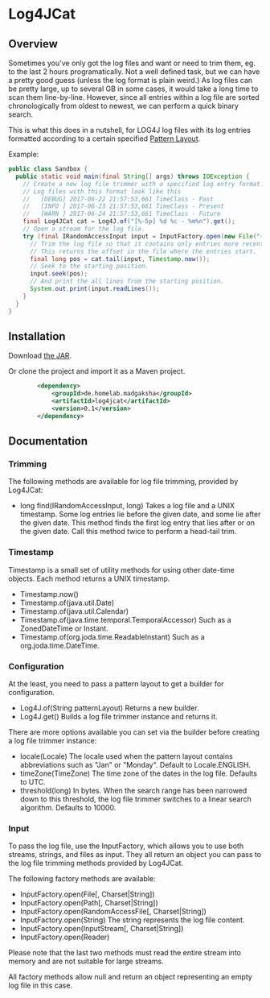 # Log4JCat

## Overview

Sometimes you've only got the log files and want or need to trim them, eg. to the last 2 hours
programatically. Not a well defined task, but we can have a pretty good guess (unless the log
format is plain weird.) As log files can be pretty large, up to several GB in some cases, it
would take a long time to scan them line-by-line. However, since all entries within a log file
are sorted chronologically from oldest to newest, we can perform a quick binary search.

This is what this does in a nutshell, for LOG4J log files with its log entries formatted
according to a certain specified [Pattern Layout](https://logging.apache.org/log4j/1.2/apidocs/org/apache/log4j/PatternLayout.html).

Example:

```java
public class Sandbox {
  public static void main(final String[] args) throws IOException {
    // Create a new log file trimmer with a specified log entry format.
    // Log files with this format look like this
    //   [DEBUG] 2017-06-22 21:57:53,661 TimeClass - Past
    //   [INFO ] 2017-06-23 21:57:53,661 TimeClass - Present
    //   [WARN ] 2017-06-24 21:57:53,661 TimeClass - Future
    final Log4JCat cat = Log4J.of("[%-5p] %d %c - %m%n").get();
    // Open a stream for the log file.
    try (final IRandomAccessInput input = InputFactory.open(new File("~/mylogfile"))) {
      // Trim the log file so that it contains only entries more recent than the current date.
      // This returns the offset in the file where the entries start.
      final long pos = cat.tail(input, Timestamp.now());
      // Seek to the starting position.
      input.seek(pos);
      // And print the all lines from the starting position.
      System.out.print(input.readLines());
    }
  }
}
```

## Installation

Download [the JAR](https://github.com/blutorange/Log4JCat/blob/master/Log4JCat/release/log4jcat-0.1.jar).

Or clone the project and import it as a Maven project.

```xml
		<dependency>
			<groupId>de.homelab.madgaksha</groupId>
			<artifactId>log4jcat</artifactId>
			<version>0.1</version>
		</dependency>
```

## Documentation

### Trimming

The following methods are available for log file trimming, provided by Log4JCat:

* long find(IRandomAccessInput, long) Takes a log file and a UNIX timestamp. Some log entries lie before the given date, and some lie after the given date. This method finds the first log entry that lies after or on the given date. Call this method twice to perform a head-tail trim.

### Timestamp

Timestamp is a small set of utility methods for using other date-time objects.
Each method returns a UNIX timestamp.

* Timestamp.now()
* Timestamp.of(java.util.Date)
* Timestamp.of(java.util.Calendar)
* Timestamp.of(java.time.temporal.TemporalAccessor) Such as a ZonedDateTime or Instant.
* Timestamp.of(org.joda.time.ReadableInstant) Such as a org.joda.time.DateTime.

### Configuration

At the least, you need to pass a pattern layout to get a builder for
configuration.

* Log4J.of(String patternLayout) Returns a new builder.
* Log4J.get() Builds a log file trimmer instance and returns it.

There are more options available you can set via the builder before creating
a log file trimmer instance:

* locale(Locale) The locale used when the pattern layout contains abbreviations such as "Jan" or "Monday". Default to Locale.ENGLISH.
* timeZone(TimeZone) The time zone of the dates in the log file. Defaults to UTC.
* threshold(long) In bytes. When the search range has been narrowed down to this threshold, the log file trimmer switches to a linear search algorithm. Defaults to 10000.

### Input

To pass the log file, use the InputFactory, which allows you to use both
streams, strings, and files as input. They all return an object you can pass
to the log file trimming methods provided by Log4JCat.

The following factory methods are available:

* InputFactory.open(File[, Charset|String])
* InputFactory.open(Path[, Charset|String])
* InputFactory.open(RandomAccessFile[, Charset|String])
* InputFactory.open(String) The string represents the log file content.
* InputFactory.open(InputStream[, Charset|String])
* InputFactory.open(Reader)

Please note that the last two methods must read the entire stream into memory
and are not suitable for large streams.

All factory methods allow null and return an object representing an empty log
file in this case.
